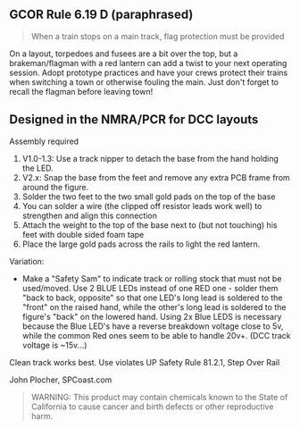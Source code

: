 ## GCOR Rule 6.19 D (paraphrased)

> When a train stops on a main track, flag protection must be provided


On a layout, torpedoes and fusees are a bit over the top, but a
brakeman/flagman with a red lantern can add a twist to your next operating
session.  Adopt prototype practices and have your crews protect
their trains when switching a town or otherwise fouling the main.
Just don't forget to recall the flagman before leaving town!


## Designed in the NMRA/PCR for DCC layouts

Assembly required
 
1. V1.0-1.3: Use a track nipper to detach the base from the hand holding the LED.
1. V2.x: Snap the base from the feet and remove any extra PCB frame from around the figure.
1. Solder the two feet to the two small gold pads on the top of the base
1. You can solder a wire (the clipped off resistor leads work well) to strengthen and align this connection
1. Attach the weight to the top of the base next to (but not touching) his feet with double sided foam tape
1. Place the large gold pads across the rails to light the red lantern.

Variation:
  * Make a "Safety Sam" to indicate track or rolling stock that must not be used/moved.  Use 2 BLUE LEDs instead of one RED one - solder them "back to back, opposite" so that one LED's long lead is soldered to the "front" on the raised hand, while the other's long lead is soldered to the figure's "back" on the lowered hand.  Using 2x Blue LEDS is necessary because the Blue LED's have a reverse breakdown voltage close to 5v, while the common Red ones seem to be able to handle 20v+.  (DCC track voltage is ~15v...)

Clean track works best.  Use violates UP Safety Rule 81.2.1, Step Over Rail 

John Plocher, SPCoast.com

> WARNING: This product may contain chemicals known to the State of California to cause cancer and birth defects or other reproductive harm. 

